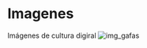 # Imagenes
Imágenes de cultura digiral
![img_gafas](https://user-images.githubusercontent.com/132956848/236960857-68d07f42-b08a-485f-8fa7-f4676fb657d8.jpg)
